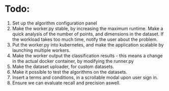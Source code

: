 # Todo: 
1. Set up the algorithm configuration panel 
2. Make the worker.py stable, by increasing the maximum runtime. Make a quick analysis of the number of points, and dimensions in the dataset. If the workload takes too much time, notify the user about the problem. 
3. Put the worker.py into kubernetes, and make the application scalable by launching multiple workers. 
4. Make the worker output the classification results - this means a change in the actual docker container, by modifying the runner.py
5. Make the dataset uploader, for custom datasets. 
6. Make it possible to test the algorithms on the datasets. 
7. Insert a terms and conditions, in a scrollable modal upon user sign in. 
8. Ensure we can evaluate recall and precision aswell. 





